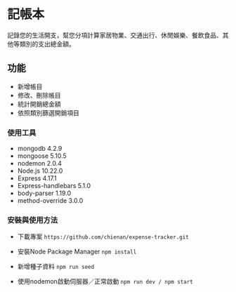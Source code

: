 # 記帳本
記錄您的生活開支，幫您分項計算家居物業、交通出行、休閒娛樂、餐飲食品、其他等類別的支出總金額。

## 功能
- 新增帳目
- 修改、刪除帳目
- 統計開銷總金額
- 依照類別篩選開銷項目

### 使用工具
- mongodb 4.2.9
- mongoose 5.10.5
- nodemon 2.0.4
- Node.js 10.22.0
- Express 4.17.1
- Express-handlebars 5.1.0
- body-parser 1.19.0
- method-override 3.0.0

### 安裝與使用方法

- 下載專案
`https://github.com/chienan/expense-tracker.git`

- 安裝Node Package Manager
`npm install`

- 新增種子資料
`npm run seed`

- 使用nodemon啟動伺服器／正常啟動
`npm run dev / npm start`